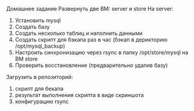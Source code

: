Домашнее задание
Развернуть две ВМ: server и store
На server:
1. Установить mysql
2. Создать базу
3. Создать несколько таблиц и наполнить данными
4. Создать скрипт для бэкапа раз в час (бэкап в дерикторию /opt/mysql_backup)
5. Настроить синхронизацию через rsynс в папку /opt/store/mysql на ВМ store
6. Проверить восстановление (предварительно удалив базу)

Загрузить в репозиторий:
1. скрипт для бекапа
2. результат выполнения скрипта в виде скриншота
3. конфигурацию rsync

